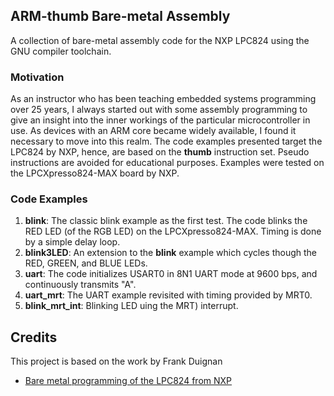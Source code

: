 ## ARM-thumb Bare-metal Assembly
A collection of bare-metal assembly code for the NXP LPC824 using the GNU compiler toolchain. 

### Motivation
As an instructor who has been teaching embedded systems programming over 25 years, I always started out with some assembly programming to give an insight into the inner workings of the particular microcontroller in use. As devices with an ARM core became widely available, I found it necessary to move into this realm. The code examples presented target the LPC824 by NXP, hence, are based on the <b>thumb</b> instruction set. Pseudo instructions are avoided for educational purposes. Examples were tested on the LPCXpresso824-MAX board by NXP.

### Code Examples

1. <b>blink</b>: The classic blink example as the first test. The code blinks the RED LED (of the RGB LED) on the  LPCXpresso824-MAX. Timing is done by a simple delay loop.
2. <b>blink3LED</b>: An extension to the <b>blink</b> example which cycles though the RED, GREEN, and BLUE LEDs.
3. <b>uart</b>: The code initializes USART0 in 8N1 UART mode at 9600 bps, and continuously transmits "A".
4. <b>uart_mrt</b>: The UART example revisited with timing provided by MRT0.
5. <b>blink_mrt_int</b>: Blinking LED uing the MRT) interrupt. 

## Credits
This project is based on the work by Frank Duignan
- [Bare metal programming of the LPC824 from NXP](https://eleceng.dit.ie/frank/arm/BareMetalLPC824/index.html)

